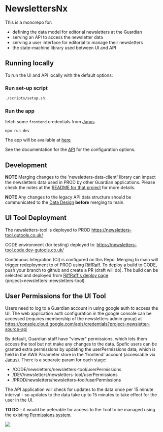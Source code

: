 # NewslettersNx

This is a monorepo for:

-   defining the data model for editorial newsletters at the Guardian
-   serving an API to access the newsletter data
-   serving a user interface for editorial to manage their newsletters
-   the state-machine library used between UI and API

## Running locally

To run the UI and API locally with the default options:

### Run set-up script

```bash
./scripts/setup.sh
```

### Run the app

fetch some `frontend` credentials from [Janus](https://janus.gutools.co.uk/credentials?permissionId=frontend-dev&tzOffset=1)

`npm run dev`

The app will be available at [here](https://newsletters-tool.local.dev-gutools.co.uk/)

See the documentation for the [API](apps/newsletters-api/README.md) for the configuration options.

## Development

**NOTE** Merging changes to the 'newsletters-data-client' library can impact the newsletters data used in PROD by other Guardian applications. Please check the notes at the [README for that project](libs/newsletters-data-client/README.md) for more details.

**NOTE** Any changes to the legacy API data structure should be communicated to the [Data Design](mailto:data.design@theguardian.com) **before** merging to main.

## UI Tool Deployment

The newsletters-tool is deployed to PROD
https://newsletters-tool.gutools.co.uk/

CODE environment (for testing) deployed to:
https://newsletters-tool.code.dev-gutools.co.uk/

Continuous Integration (CI) is configured on this Repo. Merging to main will trigger redeployment to of PROD using [RiffRaff](https://riffraff.gutools.co.uk/). To deploy a build to CODE, push your branch to github and create a PR (draft will do). The build can be selected and deployed from [RiffRaff's deploy page](https://riffraff.gutools.co.uk/deployment/request) (project=newsletters::newsletters-tool).

## User Permissions for the UI Tool

Users need to log to a Guardian account in using google auth to access the UI. The web application auth configuration in the google console can be accessed (requires membership of the newsletters admin group) at
https://console.cloud.google.com/apis/credentials?project=newsletter-source-api

By default, Guardian staff have "viewer" permissions, which lets them access the tool but not make any changes to the data. Spefic users can be granted extra permissions by updating the userPermissions data, which is held in the AWS Parameter store in the 'frontend' account (accessable via [Janus](https://janus.gutools.co.uk/)). There is a separate param for each stage:

-   /CODE/newsletters/newsletters-tool/userPermissions
-   /DEV/newsletters/newsletters-tool/userPermissions
-   /PROD/newsletters/newsletters-tool/userPermissions

The API application will check for updates to the data once per 15 minute interval - so updates to the data take up to 15 minutes to take effect for the user in the UI.

**TO DO** - it would be peferable for access to the Tool to be managed using the existing [Permissions system](https://github.com/guardian/permissions).

[![](https://mermaid.ink/img/pako:eNplUc1ugzAMfhUr5_ICHDZR6KoeNiFtPSUcMmJKNEg2J6hCpe8-U4q0ajlZ8ffjz76I2hsUqWg6f65bTRE-CuWA3xaS5Gk6BiQoyTe2wwmypZVJ-Ybn0GGMSCE5HqrqBu78CaybYCvl3vtTh5ANsa2qO-uG-fRmTCErD0D4M2CISrkWtUnh0Sp_9GDCqpPPOoWUpSbdQ4iecG0Vs8PAOgF0XWMIYHTUU34n_gu0u7R6hfIc80SW0HDZeFoHfIbrwt_NfOenF5kt4gU6i6b60x0xTHtZIjG_XwUqsRE9Uq-t4U1fZrgSscUelUi5NJq-lFDuyjg9RP8-ulqkkQbciOGbE2Bh9YnDirTRXeBfNJZjvy6nu13w-gtKPpnr?type=png)](https://mermaid.live/edit#pako:eNplUc1ugzAMfhUr5_ICHDZR6KoeNiFtPSUcMmJKNEg2J6hCpe8-U4q0ajlZ8ffjz76I2hsUqWg6f65bTRE-CuWA3xaS5Gk6BiQoyTe2wwmypZVJ-Ybn0GGMSCE5HqrqBu78CaybYCvl3vtTh5ANsa2qO-uG-fRmTCErD0D4M2CISrkWtUnh0Sp_9GDCqpPPOoWUpSbdQ4iecG0Vs8PAOgF0XWMIYHTUU34n_gu0u7R6hfIc80SW0HDZeFoHfIbrwt_NfOenF5kt4gU6i6b60x0xTHtZIjG_XwUqsRE9Uq-t4U1fZrgSscUelUi5NJq-lFDuyjg9RP8-ulqkkQbciOGbE2Bh9YnDirTRXeBfNJZjvy6nu13w-gtKPpnr)
